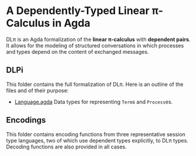 # A Dependently-Typed Linear π-Calculus in Agda

DLπ is an Agda formalization of the **linear π-calculus** with
**dependent pairs**. It allows for the modeling of structured
conversations in which processes and types depend on the content of
exchanged messages.

## DLPi

This folder contains the full formalization of DLπ. Here is an
outline of the files and of their purpose:

* [Language.agda](DLPi/Language.agda) Data types for representing
  `Term`s and `Process`es.

## Encodings

This folder contains encoding functions from three representative
session type languages, two of which use dependent types explicitly,
to DLπ types. Decoding functions are also provided in all cases.
